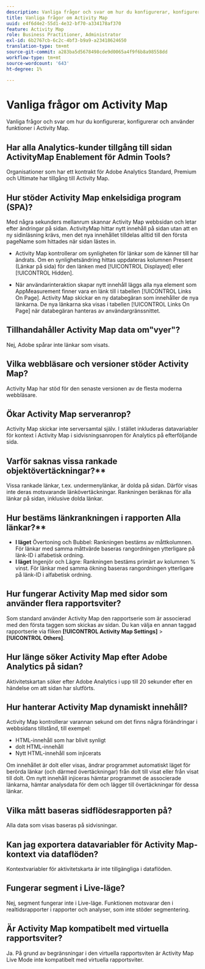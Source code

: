 ```yaml
---
description: Vanliga frågor och svar om hur du konfigurerar, konfigurerar och använder funktioner i Activity Map.
title: Vanliga frågor om Activity Map
uuid: e4f6d4e2-55d1-4e32-bf70-a334178af370
feature: Activity Map
role: Business Practitioner, Administrator
exl-id: 6b2767cb-6c2c-4bf3-b9a9-a23418624650
translation-type: tm+mt
source-git-commit: a283ba5d5678498cde9d0065a4f9f6b8a98558dd
workflow-type: tm+mt
source-wordcount: '643'
ht-degree: 1%

---
```


# Vanliga frågor om Activity Map

Vanliga frågor och svar om hur du konfigurerar, konfigurerar och använder funktioner i Activity Map.

## Har alla Analytics-kunder tillgång till sidan ActivityMap Enablement för Admin Tools?

Organisationer som har ett kontrakt för Adobe Analytics Standard, Premium och Ultimate har tillgång till Activity Map.

## Hur stöder Activity Map enkelsidiga program (SPA)?

Med några sekunders mellanrum skannar Activity Map webbsidan och letar efter ändringar på sidan. ActivityMap hittar nytt innehåll på sidan utan att en ny sidinläsning krävs, men det nya innehållet tilldelas alltid till den första pageName som hittades när sidan lästes in.

* Activity Map kontrollerar om synligheten för länkar som de känner till har ändrats. Om en synlighetsändring hittas uppdateras kolumnen Present (Länkar på sida) för den länken med [!UICONTROL Displayed] eller [!UICONTROL Hidden].

* När användarinteraktion skapar nytt innehåll läggs alla nya element som AppMeasurement finner vara en länk till i tabellen [!UICONTROL Links On Page]. Activity Map skickar en ny databegäran som innehåller de nya länkarna. De nya länkarna ska visas i tabellen [!UICONTROL Links On Page] när databegäran hanteras av användargränssnittet.


## Tillhandahåller Activity Map data om&quot;vyer&quot;?

Nej, Adobe spårar inte länkar som visats.

## Vilka webbläsare och versioner stöder Activity Map?

Activity Map har stöd för den senaste versionen av de flesta moderna webbläsare.

## Ökar Activity Map serveranrop?

Activity Map skickar inte serversamtal själv. I stället inkluderas datavariabler för kontext i Activity Map i sidvisningsanropen för Analytics på efterföljande sida.

## Varför saknas vissa rankade objektövertäckningar?**

Vissa rankade länkar, t.ex. undermenylänkar, är dolda på sidan. Därför visas inte deras motsvarande länkövertäckningar. Rankningen beräknas för alla länkar på sidan, inklusive dolda länkar.

## Hur bestäms länkrankningen i rapporten Alla länkar?**

* **I läget** Övertoning och Bubbel: Rankningen bestäms av måttkolumnen. För länkar med samma måttvärde baseras rangordningen ytterligare på länk-ID i alfabetisk ordning.
* **I läget** Ingenjör och Lägre: Rankningen bestäms primärt av kolumnen % vinst. För länkar med samma ökning baseras rangordningen ytterligare på länk-ID i alfabetisk ordning.

## Hur fungerar Activity Map med sidor som använder flera rapportsviter?

Som standard använder Activity Map den rapportserie som är associerad med den första taggen som skickas av sidan. Du kan välja en annan taggad rapportserie via fliken **[!UICONTROL Activity Map Settings]** > **[!UICONTROL Others]**.

## Hur länge söker Activity Map efter Adobe Analytics på sidan?

Aktivitetskartan söker efter Adobe Analytics i upp till 20 sekunder efter en händelse om att sidan har slutförts.

## Hur hanterar Activity Map dynamiskt innehåll?

Activity Map kontrollerar varannan sekund om det finns några förändringar i webbsidans tillstånd, till exempel:

* HTML-innehåll som har blivit synligt
* dolt HTML-innehåll
* Nytt HTML-innehåll som injicerats

Om innehållet är dolt eller visas, ändrar programmet automatiskt läget för berörda länkar (och därmed övertäckningar) från dolt till visat eller från visat till dolt. Om nytt innehåll injiceras hämtar programmet de associerade länkarna, hämtar analysdata för dem och lägger till övertäckningar för dessa länkar.

## Vilka mått baseras sidflödesrapporten på?

Alla data som visas baseras på sidvisningar.

## Kan jag exportera datavariabler för Activity Map-kontext via dataflöden?

Kontextvariabler för aktivitetskarta är inte tillgängliga i dataflöden.

## Fungerar segment i Live-läge?

Nej, segment fungerar inte i Live-läge. Funktionen motsvarar den i realtidsrapporter i rapporter och analyser, som inte stöder segmentering.

## Är Activity Map kompatibelt med virtuella rapportsviter?

Ja. På grund av begränsningar i den virtuella rapportsviten är Activity Map Live Mode inte kompatibelt med virtuella rapportsviter.
